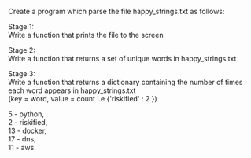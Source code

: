 Create a program which parse the file happy_strings.txt as follows:<br>

Stage 1:<br>
Write a function that prints the file to the screen<br>

Stage 2:<br>
Write a function that returns a set of unique words in happy_strings.txt<br>

Stage 3:<br>
Write a function that returns a dictionary containing the number of times each word appears in happy_strings.txt<br>
(key = word, value = count i.e {'riskified' : 2 })<br>

5 - python,<br>
2 - riskified,<br>
13 - docker,<br>
17 - dns,<br>
11 - aws.<br>


